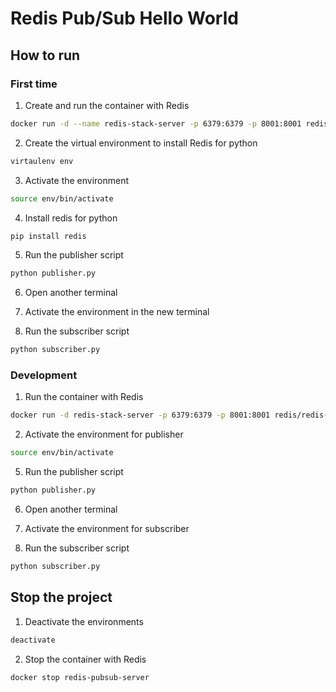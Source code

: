 # Redis Pub/Sub Hello World

## How to run

### First time

1. Create and run the container with Redis
``` bash
docker run -d --name redis-stack-server -p 6379:6379 -p 8001:8001 redis/redis-stack:latest
```

2. Create the virtual environment to install Redis for python
``` bash
virtaulenv env
```

3. Activate the environment
``` bash
source env/bin/activate
```

4. Install redis for python
``` bash
pip install redis
```

5. Run the publisher script
``` bash
python publisher.py
```

6. Open another terminal

7. Activate the environment in the new terminal

8. Run the subscriber script
``` bash
python subscriber.py
```

### Development
1. Run the container with Redis
``` bash
docker run -d redis-stack-server -p 6379:6379 -p 8001:8001 redis/redis-stack:latest
```

2. Activate the environment for publisher
``` bash
source env/bin/activate
```

5. Run the publisher script
``` bash
python publisher.py
```

6. Open another terminal

7. Activate the environment for subscriber

8. Run the subscriber script
``` bash
python subscriber.py
```

## Stop the project
1. Deactivate the environments
``` bash
deactivate
```

2. Stop the container with Redis
``` bash
docker stop redis-pubsub-server
```

